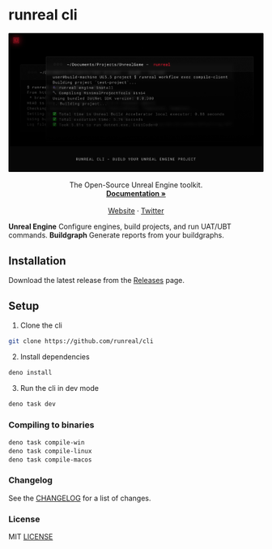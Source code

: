 # runreal cli

![hero](assets/hero.png)

<p align="center">The Open-Source Unreal Engine toolkit.
  <br />
  <a href="https://docs.runreal.dev/cli"><strong>Documentation »</strong></a>
  <br />
  <br />
  <a href="https://runreal.dev">Website</a>
  ·
  <a href="https://x.com/runreal_dev">Twitter</a>
</p>

**Unreal Engine** Configure engines, build projects, and run UAT/UBT commands.
**Buildgraph** Generate reports from your buildgraphs.


## Installation

Download the latest release from the [Releases](https://github.com/runreal/cli/releases/latest) page.


## Setup

1. Clone the cli

```bash
git clone https://github.com/runreal/cli
```

2. Install dependencies

```bash
deno install
```

3. Run the cli in dev mode

```bash
deno task dev
```

### Compiling to binaries

```bash
deno task compile-win
deno task compile-linux
deno task compile-macos
```

### Changelog
See the [CHANGELOG](CHANGELOG.md) for a list of changes.


### License

MIT [LICENSE](LICENSE)

